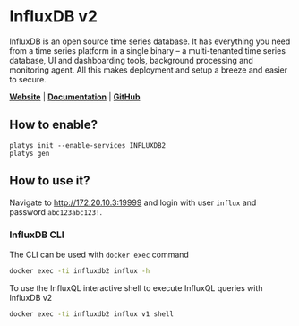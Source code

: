 # InfluxDB v2

InfluxDB is an open source time series database. It has everything you need from a time series platform in a single binary – a multi-tenanted time series database, UI and dashboarding tools, background processing and monitoring agent. All this makes deployment and setup a breeze and easier to secure. 

**[Website](https://www.influxdata.com/)** | **[Documentation](https://docs.influxdata.com/influxdb/latest/)** | **[GitHub](https://github.com/influxdata/influxdb)**

## How to enable?

```
platys init --enable-services INFLUXDB2
platys gen
```

## How to use it?

Navigate to <http://172.20.10.3:19999> and login with user `influx` and password `abc123abc123!`. 

### InfluxDB CLI

The CLI can be used with `docker exec` command

```bash
docker exec -ti influxdb2 influx -h
```

To use the InfluxQL interactive shell to execute InfluxQL queries with InfluxDB v2

```bash
docker exec -ti influxdb2 influx v1 shell
```